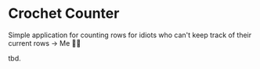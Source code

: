 # Crochet Counter
Simple application for counting rows for idiots who can't keep track of their current rows -> Me 🙋‍♀️

tbd.
